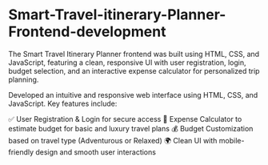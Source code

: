 # Smart-Travel-itinerary-Planner-Frontend-development
The Smart Travel Itinerary Planner frontend was built using HTML, CSS, and JavaScript, featuring a clean, responsive UI with user registration, login, budget selection, and an interactive expense calculator for personalized trip planning.

Developed an intuitive and responsive web interface using HTML, CSS, and JavaScript. Key features include:

✅ User Registration & Login for secure access
🧾 Expense Calculator to estimate budget for basic and luxury travel plans
💰 Budget Customization based on travel type (Adventurous or Relaxed)
🌍 Clean UI with mobile-friendly design and smooth user interactions
